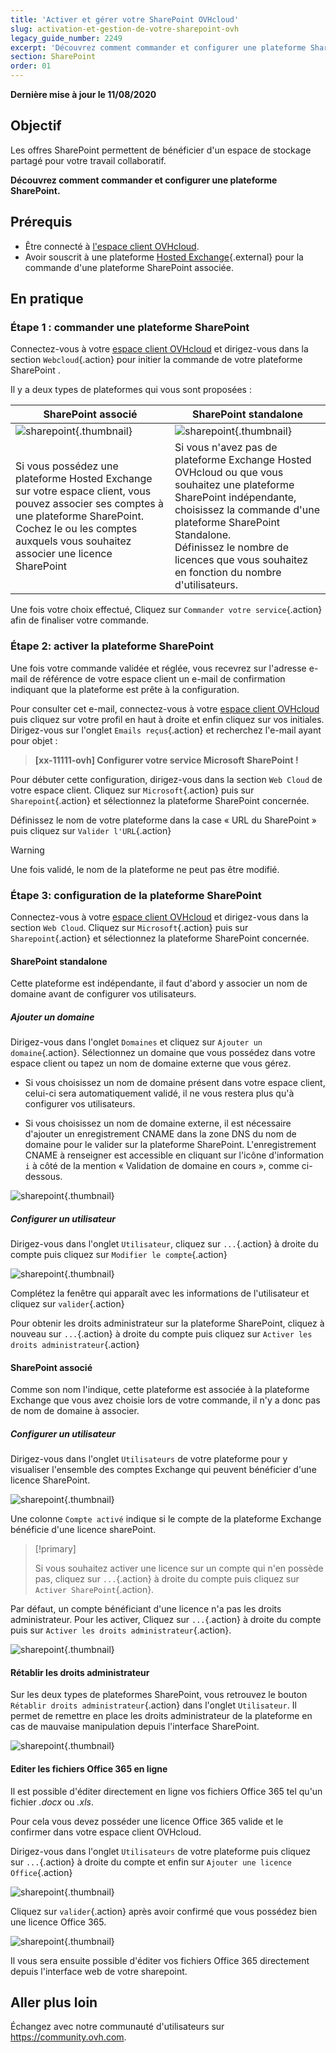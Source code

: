 ```yaml
---
title: 'Activer et gérer votre SharePoint OVHcloud'
slug: activation-et-gestion-de-votre-sharepoint-ovh
legacy_guide_number: 2249
excerpt: 'Découvrez comment commander et configurer une plateforme SharePoint.'
section: SharePoint
order: 01
---
```


**Dernière mise à jour le 11/08/2020**

## Objectif

Les offres SharePoint permettent de bénéficier d'un espace de stockage partagé pour votre travail collaboratif.

**Découvrez comment commander et configurer une plateforme SharePoint.**

## Prérequis

- Être connecté à [l'espace client OVHcloud](https://www.ovh.com/auth/?action=gotomanager&from=https://www.ovh.com/fr/&ovhSubsidiary=fr).
- Avoir souscrit à une plateforme [Hosted Exchange](https://www.ovhcloud.com/fr/emails/hosted-exchange/){.external} pour la commande d'une plateforme SharePoint associée.

## En pratique

### Étape 1 : commander une plateforme SharePoint

Connectez-vous à votre [espace client OVHcloud](https://www.ovh.com/auth/?action=gotomanager&from=https://www.ovh.com/fr/&ovhSubsidiary=fr) et dirigez-vous dans la section `Webcloud`{.action} pour initier la commande de votre plateforme SharePoint .

Il y a deux types de plateformes qui vous sont proposées :

| SharePoint associé                                                                                                                      	| SharePoint standalone                                                                                                                                                                       	|
|-----------------------------------------------------------------------------------------------------------------------------------------	|---------------------------------------------------------------------------------------------------------------------------------------------------------------------------------------------	|
| ![sharepoint](images/order-manage-sharepoint-02.png){.thumbnail}                                                                        	| ![sharepoint](images/order-manage-sharepoint-03.png){.thumbnail}                                                                                                                            	|
| Si vous possédez une plateforme Hosted Exchange sur votre espace client, vous pouvez associer ses comptes à une plateforme SharePoint. Cochez le ou les comptes auxquels vous souhaitez associer une licence SharePoint 	| Si vous n'avez pas de plateforme Exchange Hosted OVHcloud ou que vous souhaitez une plateforme SharePoint indépendante, choisissez la commande d'une plateforme SharePoint Standalone. <br>Définissez le nombre de licences que vous souhaitez en fonction du nombre d'utilisateurs.	|

Une fois votre choix effectué, Cliquez sur `Commander votre service`{.action} afin de finaliser votre commande.

### Étape 2: activer la plateforme SharePoint

Une fois votre commande validée et réglée, vous recevrez sur l'adresse e-mail de référence de votre espace client un e-mail de confirmation indiquant que la plateforme est prête à la configuration.

Pour consulter cet e-mail, connectez-vous à votre [espace client OVHcloud](https://www.ovh.com/auth/?action=gotomanager&from=https://www.ovh.com/fr/&ovhSubsidiary=fr) puis cliquez sur votre profil en haut à droite et enfin cliquez sur vos initiales. Dirigez-vous sur l'onglet `Emails reçus`{.action} et recherchez l'e-mail ayant pour objet :

> **[xx-11111-ovh] Configurer votre service Microsoft SharePoint !**

Pour débuter cette configuration, dirigez-vous dans la section `Web Cloud` de votre espace client. Cliquez sur `Microsoft`{.action} puis sur `Sharepoint`{.action} et sélectionnez la plateforme SharePoint concernée.

Définissez le nom de votre plateforme dans la case « URL du SharePoint » puis cliquez sur `Valider l'URL`{.action} 

> [!warning]
>
> Une fois validé, le nom de la plateforme ne peut pas être modifié.

### Étape 3: configuration de la plateforme SharePoint

Connectez-vous à votre [espace client OVHcloud](https://www.ovh.com/auth/?action=gotomanager&from=https://www.ovh.com/fr/&ovhSubsidiary=fr) et dirigez-vous dans la section `Web Cloud`. Cliquez sur `Microsoft`{.action} puis sur `Sharepoint`{.action} et sélectionnez la plateforme SharePoint concernée.

#### **SharePoint standalone**

Cette plateforme est indépendante, il faut d'abord y associer un nom de domaine avant de configurer vos utilisateurs.

##### ***Ajouter un domaine***

Dirigez-vous dans l'onglet `Domaines` et cliquez sur `Ajouter un domaine`{.action}. Sélectionnez un domaine que vous possédez dans votre espace client ou tapez un nom de domaine externe que vous gérez. 

- Si vous choisissez un nom de domaine présent dans votre espace client, celui-ci sera automatiquement validé, il ne vous restera plus qu'à configurer vos utilisateurs.
 
- Si vous choisissez un nom de domaine externe, il est nécessaire d'ajouter un enregistrement CNAME dans la zone DNS du nom de domaine pour le valider sur la plateforme SharePoint. L'enregistrement CNAME à renseigner est accessible en cliquant sur l'icône d'information `i` à côté de la mention « Validation de domaine en cours », comme ci-dessous.


![sharepoint](images/order-manage-sharepoint-05.png){.thumbnail}

##### ***Configurer un utilisateur***

Dirigez-vous dans l'onglet `Utilisateur`, cliquez sur `...`{.action} à droite du compte puis cliquez sur `Modifier le compte`{.action}

![sharepoint](images/order-manage-sharepoint-06.png){.thumbnail} 

Complétez la fenêtre qui apparaît avec les informations de l'utilisateur et cliquez sur `valider`{.action}

Pour obtenir les droits administrateur sur la plateforme SharePoint, cliquez à nouveau sur `...`{.action} à droite du compte puis cliquez sur `Activer les droits administrateur`{.action}

#### **SharePoint associé**

Comme son nom l'indique, cette plateforme est associée à la plateforme Exchange que vous avez choisie lors de votre commande, il n'y a donc pas de nom de domaine à associer.

##### ***Configurer un utilisateur***

Dirigez-vous dans l'onglet `Utilisateurs` de votre plateforme pour y visualiser l'ensemble des comptes Exchange qui peuvent bénéficier d'une licence SharePoint.

![sharepoint](images/order-manage-sharepoint-07.png){.thumbnail} 

Une colonne `Compte activé` indique si le compte de la plateforme Exchange bénéficie d'une licence sharePoint. 

> [!primary]
>
> Si vous souhaitez activer une licence sur un compte qui n'en possède pas, cliquez sur `...`{.action} à droite du compte puis cliquez sur `Activer SharePoint`{.action}.

Par défaut, un compte bénéficiant d'une licence n'a pas les droits administrateur. Pour les activer, Cliquez sur `...`{.action} à droite du compte puis sur `Activer les droits administrateur`{.action}.

![sharepoint](images/order-manage-sharepoint-08.png){.thumbnail} 

#### **Rétablir les droits administrateur**

Sur les deux types de plateformes SharePoint, vous retrouvez le bouton `Rétablir droits administrateur`{.action} dans l'onglet `Utilisateur`. Il permet de remettre en place les droits administrateur de la plateforme en cas de mauvaise manipulation depuis l'interface SharePoint.

![sharepoint](images/order-manage-sharepoint-09.png){.thumbnail}

#### **Editer les fichiers Office 365 en ligne**

Il est possible d'éditer directement en ligne vos fichiers Office 365 tel qu'un fichier *.docx* ou *.xls*.

Pour cela vous devez posséder une licence Office 365 valide et le confirmer dans votre espace client OVHcloud.

Dirigez-vous dans l'onglet `Utilisateurs` de votre plateforme puis cliquez sur `...`{.action} à droite du compte et enfin sur `Ajouter une licence Office`{.action}

![sharepoint](images/order-manage-sharepoint-10.png){.thumbnail}

Cliquez sur `valider`{.action} après avoir confirmé que vous possédez bien une licence Office 365.

![sharepoint](images/order-manage-sharepoint-11.png){.thumbnail}

Il vous sera ensuite possible d'éditer vos fichiers Office 365 directement depuis l'interface web de votre sharepoint.

## Aller plus loin

Échangez avec notre communauté d'utilisateurs sur <https://community.ovh.com>.